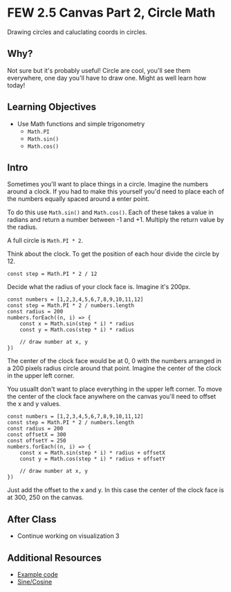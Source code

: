 # FEW 2.5 Canvas Part 2, Circle Math

Drawing circles and caluclating coords in circles. 

## Why? 

Not sure but it's probably useful! Circle are cool, you'll see them everywhere, one day you'll have to draw one. Might as well learn how today! 

## Learning Objectives

- Use Math functions and simple trigonometry
	- `Math.PI`
	- `Math.sin()`
	- `Math.cos()`

## Intro

Sometimes you'll want to place things in a circle. Imagine the numbers around a clock. If you had to make this yourself you'd need to place each of the numbers equally spaced around a enter point. 

To do this use `Math.sin()` and `Math.cos()`. Each of these takes a value in radians and return a number between -1 and +1. Multiply the return value by the radius. 

A full circle is `Math.PI * 2`. 

Think about the clock. To get the position of each hour divide the circle by 12. 

`const step = Math.PI * 2 / 12`

Decide what the radius of your clock face is. Imagine it's 200px. 

```JS
const numbers = [1,2,3,4,5,6,7,8,9,10,11,12]
const step = Math.PI * 2 / numbers.length
const radius = 200
numbers.forEach((n, i) => {
	const x = Math.sin(step * i) * radius
	const y = Math.cos(step * i) * radius

	// draw number at x, y
})
```

The center of the clock face would be at 0, 0 with the numbers arranged in a 200 pixels radius circle around that point. Imagine the center of the clock in the upper left corner. 

You usuallt don't want to place everything in the upper left corner. To move the center of the clock face anywhere on the canvas you'll need to offset the x and y values. 

```JS
const numbers = [1,2,3,4,5,6,7,8,9,10,11,12]
const step = Math.PI * 2 / numbers.length
const radius = 200
const offsetX = 300
const offsetY = 250
numbers.forEach((n, i) => {
	const x = Math.sin(step * i) * radius + offsetX
	const y = Math.cos(step * i) * radius + offsetY

	// draw number at x, y
})
```

Just add the offset to the x and y. In this case the center of the clock face is at 300, 250 on the canvas. 

## After Class

- Continue working on visualization 3

## Additional Resources

- [Example code](../lesson-06.html)
- [Sine/Cosine](https://en.wikipedia.org/wiki/Sine)